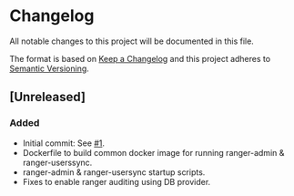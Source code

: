 # Changelog
All notable changes to this project will be documented in this file.

The format is based on [Keep a Changelog](http://keepachangelog.com/en/1.0.0/) and this project adheres to [Semantic Versioning](http://semver.org/spec/v2.0.0.html).

## [Unreleased]
### Added
- Initial commit: See [#1](https://github.com/ExpediaInc/apiary-ranger-docker/issues/1).
- Dockerfile to build common docker image for running ranger-admin & ranger-userssync.
- ranger-admin & ranger-usersync startup scripts.
- Fixes to enable ranger auditing using DB provider.
